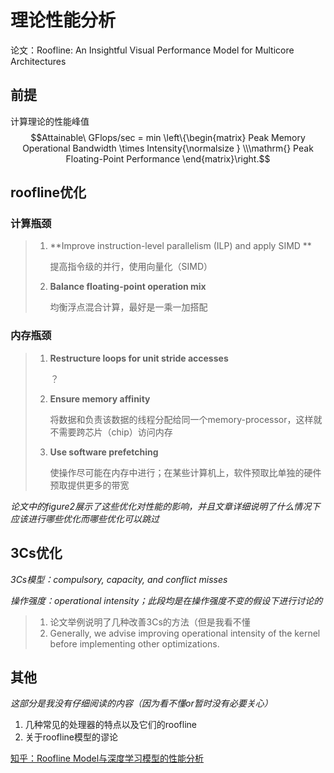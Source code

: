 # 理论性能分析

论文：Roofline: An Insightful Visual Performance Model for Multicore Architectures

## 前提

计算理论的性能峰值$$Attainable\ GFlops/sec = min 
\left\{\begin{matrix}
Peak Memory Operational
Bandwidth \times Intensity{\normalsize } \\\mathrm{} Peak Floating-Point
Performance
\end{matrix}\right.$$

## roofline优化

### 计算瓶颈

> 1. **Improve instruction-level parallelism (ILP) and apply SIMD **
>
>    提高指令级的并行，使用向量化（SIMD）
>
> 2. **Balance floating-point operation mix**
>
>    均衡浮点混合计算，最好是一乘一加搭配

### 内存瓶颈

> 1. **Restructure loops for unit stride accesses**
>
>    ？
>
> 2. **Ensure memory affinity**
>
>    将数据和负责该数据的线程分配给同一个memory-processor，这样就不需要跨芯片（chip）访问内存
>
> 3. **Use software prefetching**
>
>    使操作尽可能在内存中进行；在某些计算机上，软件预取比单独的硬件预取提供更多的带宽

*论文中的figure2展示了这些优化对性能的影响，并且文章详细说明了什么情况下应该进行哪些优化而哪些优化可以跳过*



## 3Cs优化

*3Cs模型：compulsory, capacity, and conflict misses*

*操作强度：operational intensity；此段均是在操作强度不变的假设下进行讨论的*

> 1. 论文举例说明了几种改善3Cs的方法（但是我看不懂
> 2. Generally, we advise improving operational intensity of the kernel before implementing other optimizations. 



## 其他

*这部分是我没有仔细阅读的内容（因为看不懂or暂时没有必要关心）*

1. 几种常见的处理器的特点以及它们的roofline
2. 关于roofline模型的谬论



[知乎：Roofline Model与深度学习模型的性能分析](https://zhuanlan.zhihu.com/p/34204282)